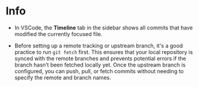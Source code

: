 # Info

- In VSCode, the **Timeline** tab in the sidebar shows all commits that have modified the currently focused file.

- Before setting up a remote tracking or upstream branch, it's a good practice to run `git fetch` first. This ensures that your local repository is synced with the remote branches and prevents potential errors if the branch hasn’t been fetched locally yet. Once the upstream branch is configured, you can push, pull, or fetch commits without needing to specify the remote and branch names.
